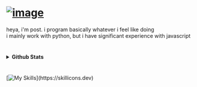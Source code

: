# [![image](https://github.com/Postigic/Postigic/assets/143212308/04c22798-abe9-40df-bd86-6a903497967a)](https://postigic.github.io)

heya, i'm post. i program basically whatever i feel like doing
<br>
i mainly work with python, but i have significant experience with javascript

#

<details>
  <summary><b>Github Stats</b></summary>
  
  <a href="#">![Github Stats](https://github-readme-stats.vercel.app/api?username=Postigic&show_icons=true&theme=dark&hide_border=true)</a>
  <a href="#">![Top Langs](https://github-readme-stats.vercel.app/api/top-langs/?username=Postigic&layout=compact&theme=dark&hide_border=true)</a>
</details> 

#

[![My Skills](https://skillicons.dev/icons?i=vscode,py,js,html,css,)](https://skillicons.dev)
